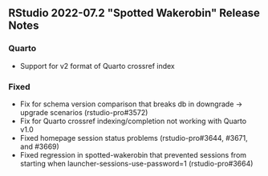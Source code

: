 ## RStudio 2022-07.2 "Spotted Wakerobin" Release Notes

### Quarto

* Support for v2 format of Quarto crossref index

### Fixed

* Fix for schema version comparison that breaks db in downgrade -> upgrade scenarios (rstudio-pro#3572)
* Fix for Quarto crossref indexing/completion not working with Quarto v1.0
* Fixed homepage session status problems (rstudio-pro#3644, #3671, and #3669)
* Fixed regression in spotted-wakerobin that prevented sessions from starting when launcher-sessions-use-password=1 (rstudio-pro#3664)
